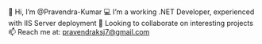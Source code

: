
👋 Hi, I’m @Pravendra-Kumar
💻 I’m a working .NET Developer, experienced with IIS Server deployment
🤝 Looking to collaborate on interesting projects
📫 Reach me at: pravendraksj7@gmail.com
